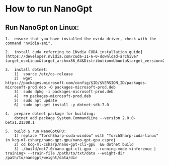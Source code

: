 # How to run NanoGpt
## Run NanoGpt on Linux:
    1.  ensure that you have installed the nvida driver, check with the command "nvidia-smi".

    2.  install cuda referring to [Nvdia CUDA installation guide](https://developer.nvidia.com/cuda-11-6-0-download-archive?target_os=Linux&target_arch=x86_64&Distribution=Ubuntu&target_version=20.04&target_type=deb_local)

    3.  install dotnet:
        1)  source /etc/os-release
        2)  wget https://packages.microsoft.com/config/$ID/$VERSION_ID/packages-microsoft-prod.deb -O packages-microsoft-prod.deb
        3)  sudo dpkg -i packages-microsoft-prod.deb
        4)  rm packages-microsoft-prod.deb
        5)  sudo apt update
        6)  sudo apt-get install -y dotnet-sdk-7.0

    4.  prepare dotnet package for building:
        dotnet add package System.CommandLine --version 2.0.0-beta1.21308.1

    5.  build & run NanoGptGPU:
        1) replace "TorchSharp-cuda-window" with "TorchSharp-cuda-linux" in kcg-ml-csharp/nano-gpt-gpu/nano-gpt-gpu.csproj
        2) cd kcg-ml-csharp/nano-gpt-cli-gpu  && dotnet build
        3) ./build/net7.0/nano-gpt-cli-gpu  --running-mode <inference | training> --train-file /path/to/txt/data --weight-dir /path/to/nanogpt/weight/data/dir